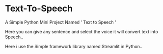 # Text-To-Speech

A Simple Python Mini Project Named ' Text to Speech '

Here you can give any sentence and select the voice it will convert text into Speech..

Here i use the Simple framework library named Streamlit in Python..
